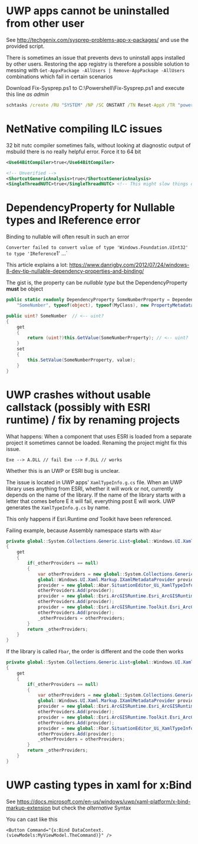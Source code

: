 UWP apps cannot be uninstalled from other user
=======================
See http://techgenix.com/sysprep-problems-app-x-packages/ and use the provided script.

There is sometimes an issue that prevents devs to uninstall apps installed by other users. 
Restoring the app registry is therefore a possible solution to messing with `Get-AppxPackage -AllUsers | Remove-AppPackage -AllUsers` combinations which fail in certain scenarios

Download Fix-Sysprep.ps1 to C:\Powershell\Fix-Sysprep.ps1
and execute this line *as admin*

```bat
schtasks /create /RU "SYSTEM" /NP /SC ONSTART /TN Reset-AppX /TR "powershell C:\Powershell\Fix-Sysprep.ps1" /F
```

NetNative compiling ILC issues
===============================

32 bit nutc compiler sometimes fails, without looking at diagnostic output of msbuild there is no really helpful error. Force it to 64 bit

```xml
<Use64BitCompiler>true</Use64BitCompiler>

<!-- Unverified -->
<ShortcutGenericAnalysis>true</ShortcutGenericAnalysis>
<SingleThreadNUTC>true</SingleThreadNUTC> <!-- This might slow things down a lot -->

```

DependencyProperty for Nullable types and IReference<T> error
============================

Binding to nullable will often result in such an error

`Converter failed to convert value of type 'Windows.Foundation.UInt32' to type 'IReference`1<UInt32>' ...`

This article explains a lot: https://www.danrigby.com/2012/07/24/windows-8-dev-tip-nullable-dependency-properties-and-binding/

The gist is, the property can be _nullable type_ but the DependencyProperty **must** be object

```cs
public static readonly DependencyProperty SomeNumberProperty = DependencyProperty.Register(
    "SomeNumber", typeof(object), typeof(MyClass), new PropertyMetadata(default(uint?)));  // <-- typeof(object) but default is uint?

public uint? SomeNumber  // <-- uint?
{
	get
	{
		return (uint?)this.GetValue(SomeNumberProperty); // <-- uint?
	}
	set
	{
		this.SetValue(SomeNumberProperty, value);
	}
}
```

UWP crashes without usable callstack (possibly with ESRI runtime) / fix by renaming projects
=============================

What happens: When a component that uses ESRI is loaded from a separate project it sometimes cannot be loaded. Renaming the project might fix this issue.

`
Exe --> A.DLL // fail
Exe --> F.DLL // works
`

Whether this is an UWP or ESRI bug is unclear.

The issue is located in UWP apps' `XamlTypeInfo.g.cs` file. When an UWP library uses anything from ESRI, whether it will work or not, currently depends on the name of the library. If the name of the library starts with a letter that comes before E it will fail, everything post E will work. UWP generates the `XamlTypeInfo.g.cs` by name.

This only happens if Esri.Runtime _and_ Toolkit have been referenced.

Failing example, because Assembly namespace starts with `Abar`

```cs
private global::System.Collections.Generic.List<global::Windows.UI.Xaml.Markup.IXamlMetadataProvider> OtherProviders
{
	get
	{
		if(_otherProviders == null)
		{
			var otherProviders = new global::System.Collections.Generic.List<global::Windows.UI.Xaml.Markup.IXamlMetadataProvider>();
			global::Windows.UI.Xaml.Markup.IXamlMetadataProvider provider;
			provider = new global::Abar.SituationEditor_Ui_XamlTypeInfo.XamlMetaDataProvider() as global::Windows.UI.Xaml.Markup.IXamlMetadataProvider;
			otherProviders.Add(provider); 
			provider = new global::Esri.ArcGISRuntime.Esri_ArcGISRuntime_Universal_XamlTypeInfo.XamlMetaDataProvider() as global::Windows.UI.Xaml.Markup.IXamlMetadataProvider;
			otherProviders.Add(provider); 
			provider = new global::Esri.ArcGISRuntime.Toolkit.Esri_ArcGISRuntime_Toolkit_XamlTypeInfo.XamlMetaDataProvider() as global::Windows.UI.Xaml.Markup.IXamlMetadataProvider;
			otherProviders.Add(provider); 
			_otherProviders = otherProviders;
		}
		return _otherProviders;
	}
}
```

If the library is called `Fbar`, the order is different and the code then works

```cs
private global::System.Collections.Generic.List<global::Windows.UI.Xaml.Markup.IXamlMetadataProvider> OtherProviders
{
	get
	{
		if(_otherProviders == null)
		{
			var otherProviders = new global::System.Collections.Generic.List<global::Windows.UI.Xaml.Markup.IXamlMetadataProvider>();
			global::Windows.UI.Xaml.Markup.IXamlMetadataProvider provider;
			provider = new global::Esri.ArcGISRuntime.Esri_ArcGISRuntime_Universal_XamlTypeInfo.XamlMetaDataProvider() as global::Windows.UI.Xaml.Markup.IXamlMetadataProvider;
			otherProviders.Add(provider); 
			provider = new global::Esri.ArcGISRuntime.Toolkit.Esri_ArcGISRuntime_Toolkit_XamlTypeInfo.XamlMetaDataProvider() as global::Windows.UI.Xaml.Markup.IXamlMetadataProvider;
			otherProviders.Add(provider); 
			provider = new global::Fbar.SituationEditor_Ui_XamlTypeInfo.XamlMetaDataProvider() as global::Windows.UI.Xaml.Markup.IXamlMetadataProvider;
			otherProviders.Add(provider); 
			_otherProviders = otherProviders;
		}
		return _otherProviders;
	}
}
```

UWP casting types in xaml for x:Bind
========================
See https://docs.microsoft.com/en-us/windows/uwp/xaml-platform/x-bind-markup-extension but check the _alternative_ Syntax

You can cast like this
```xaml
<Button Command="{x:Bind DataContext.(viewModels:MyViewModel.TheCommand)}" />
```

